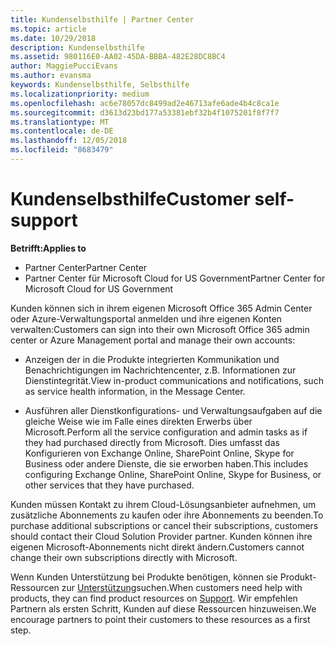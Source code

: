 ```yaml
---
title: Kundenselbsthilfe | Partner Center
ms.topic: article
ms.date: 10/29/2018
description: Kundenselbsthilfe
ms.assetid: 980116E0-AA02-45DA-BBBA-482E28DC8BC4
author: MaggiePucciEvans
ms.author: evansma
keywords: Kundenselbsthilfe, Selbsthilfe
ms.localizationpriority: medium
ms.openlocfilehash: ac6e78057dc8499ad2e46713afe6ade4b4c8ca1e
ms.sourcegitcommit: d3613d23bd177a53381ebf32b4f1075201f8f7f7
ms.translationtype: MT
ms.contentlocale: de-DE
ms.lasthandoff: 12/05/2018
ms.locfileid: "8683479"
---
```

# <a name="customer-self-support"></a><span data-ttu-id="40885-104">Kundenselbsthilfe</span><span class="sxs-lookup"><span data-stu-id="40885-104">Customer self-support</span></span>

**<span data-ttu-id="40885-105">Betrifft:</span><span class="sxs-lookup"><span data-stu-id="40885-105">Applies to</span></span>**

-  <span data-ttu-id="40885-106">Partner Center</span><span class="sxs-lookup"><span data-stu-id="40885-106">Partner Center</span></span>
-  <span data-ttu-id="40885-107">Partner Center für Microsoft Cloud for US Government</span><span class="sxs-lookup"><span data-stu-id="40885-107">Partner Center for Microsoft Cloud for US Government</span></span>


<span data-ttu-id="40885-108">Kunden können sich in ihrem eigenen Microsoft Office 365 Admin Center oder Azure-Verwaltungsportal anmelden und ihre eigenen Konten verwalten:</span><span class="sxs-lookup"><span data-stu-id="40885-108">Customers can sign into their own Microsoft Office 365 admin center or Azure Management portal and manage their own accounts:</span></span>

-   <span data-ttu-id="40885-109">Anzeigen der in die Produkte integrierten Kommunikation und Benachrichtigungen im Nachrichtencenter, z.B. Informationen zur Dienstintegrität.</span><span class="sxs-lookup"><span data-stu-id="40885-109">View in-product communications and notifications, such as service health information, in the Message Center.</span></span>

-   <span data-ttu-id="40885-110">Ausführen aller Dienstkonfigurations- und Verwaltungsaufgaben auf die gleiche Weise wie im Falle eines direkten Erwerbs über Microsoft.</span><span class="sxs-lookup"><span data-stu-id="40885-110">Perform all the service configuration and admin tasks as if they had purchased directly from Microsoft.</span></span> <span data-ttu-id="40885-111">Dies umfasst das Konfigurieren von Exchange Online, SharePoint Online, Skype for Business oder andere Dienste, die sie erworben haben.</span><span class="sxs-lookup"><span data-stu-id="40885-111">This includes configuring Exchange Online, SharePoint Online, Skype for Business, or other services that they have purchased.</span></span>

<span data-ttu-id="40885-112">Kunden müssen Kontakt zu ihrem Cloud-Lösungsanbieter aufnehmen, um zusätzliche Abonnements zu kaufen oder ihre Abonnements zu beenden.</span><span class="sxs-lookup"><span data-stu-id="40885-112">To purchase additional subscriptions or cancel their subscriptions, customers should contact their Cloud Solution Provider partner.</span></span> <span data-ttu-id="40885-113">Kunden können ihre eigenen Microsoft-Abonnements nicht direkt ändern.</span><span class="sxs-lookup"><span data-stu-id="40885-113">Customers cannot change their own subscriptions directly with Microsoft.</span></span>

<span data-ttu-id="40885-114">Wenn Kunden Unterstützung bei Produkte benötigen, können sie Produkt-Ressourcen zur [Unterstützung](https://partnercenter.microsoft.com/partner/support)suchen.</span><span class="sxs-lookup"><span data-stu-id="40885-114">When customers need help with products, they can find product resources on [Support](https://partnercenter.microsoft.com/partner/support).</span></span> <span data-ttu-id="40885-115">Wir empfehlen Partnern als ersten Schritt, Kunden auf diese Ressourcen hinzuweisen.</span><span class="sxs-lookup"><span data-stu-id="40885-115">We encourage partners to point their customers to these resources as a first step.</span></span>

 

 




